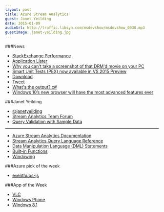 ```yaml
---
layout: post
title: Azure Stream Analytics
guest: Janet Yeilding
date: 2015-01-09
audioUrl: http://traffic.libsyn.com/msdevshow/msdevshow_0038.mp3
guestImage: janet-yeilding.jpg
---
```


###News

 - [StackExchange Performance](http://stackexchange.com/performance)
 - [Application Lister](https://github.com/caschw/ApplicationLister)
 - [Why you can't take a screenshot of that DRM'd movie on your PC](http://www.alexrad.me/discourse/why-rosyna-cant-take-a-movie-screenshot.html)
 - [Smart Unit Tests (PEX) now available in VS 2015 Preview](http://blogs.msdn.com/b/visualstudioalm/archive/2014/11/19/introducing-smart-unit-tests.aspx)
  - [Download](http://www.visualstudio.com/en-us/downloads/visual-studio-2015-downloads-vs)
  - [Tweet](https://twitter.com/msdev/status/550728162397933568)
 - [What's the output? c\#](http://www.volatileread.com/wiki/Index?id=1073)
 - [Windows 10’s new browser will have the most advanced features ever](http://www.theverge.com/2015/1/8/7516489/windows-10-new-browser-spartan-features)

###Janet Yeilding

 - [@janetyeilding](https://twitter.com/janetyeilding)
 - [Stream Analytics Team Forum](http://blogs.msdn.com/b/streamanalytics/)
 - [Query Validation with Sample Data](http://blogs.msdn.com/b/streamanalytics/archive/2014/11/12/update-to-stream-analytics.aspx)

------------

 - [Azure Stream Analytics Documentation](http://azure.microsoft.com/en-us/documentation/services/stream-analytics/)
 - [Stream Analytics Query Language Reference](http://msdn.microsoft.com/en-us/library/azure/dn834998.aspx)
  - [Data Manipulation Language (DML) Statements](http://msdn.microsoft.com/en-us/library/azure/dn835006.aspx)
  - [Built-in Functions](http://msdn.microsoft.com/en-us/library/azure/dn835030.aspx)
 - [Windowing](http://msdn.microsoft.com/en-us/library/azure/dn835019.aspx)

###Azure pick of the week

 - [eventhubs-js](https://github.com/ytechie/eventhubs-js)

###App of the Week

 - [VLC](http://www.videolan.org/vlc/)
  - [Windows Phone](http://www.windowsphone.com/s?appid=44fa83f7-a98d-4647-b9d4-c35ed729d0c9)
  - [Windows 8.1](http://apps.microsoft.com/windows/en-us/app/vlc-for-windows-8/c527ff2d-b5d0-45b6-bfc3-92fb7357ef72)
